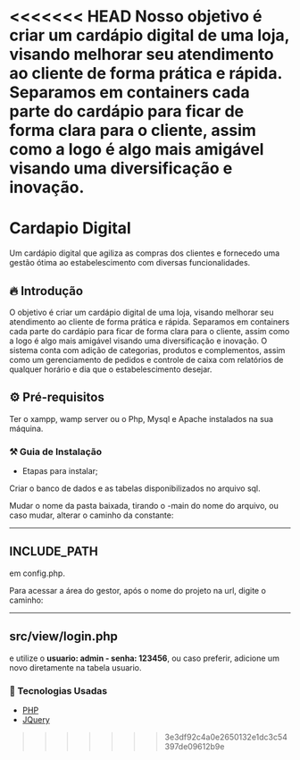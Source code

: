 <<<<<<< HEAD
Nosso objetivo é criar um cardápio digital de uma loja, visando melhorar seu atendimento ao cliente de forma prática e rápida. Separamos em containers cada parte do cardápio para ficar de forma clara para o cliente, assim como a logo é algo mais amigável visando uma diversificação e inovação.
=======
# Cardapio Digital

Um cardápio digital que agiliza as compras dos clientes e fornecedo uma gestão ótima ao estabelescimento com diversas funcionalidades.

## 🔥 Introdução

O objetivo é criar um cardápio digital de uma loja, visando melhorar seu atendimento ao cliente de forma prática e rápida. Separamos em containers cada parte do cardápio para ficar de forma clara para o cliente, assim como a logo é algo mais amigável visando uma diversificação e inovação.
O sistema conta com adição de categorias, produtos e complementos, assim como um gerenciamento de pedidos e controle de caixa com relatórios de qualquer horário e dia que o estabelescimento desejar.

## ⚙️ Pré-requisitos

Ter o xampp, wamp server ou o Php, Mysql e Apache instalados na sua máquina.

### ⚒️ Guia de Instalação

- Etapas para instalar;

Criar o banco de dados e as tabelas disponibilizados no arquivo sql.

Mudar o nome da pasta baixada, tirando o -main do nome do arquivo, ou caso mudar, alterar o caminho da constante:

--- 
INCLUDE_PATH 
--- 

em config.php.

Para acessar a área do gestor, após o nome do projeto na url, digite o caminho:

--- 
src/view/login.php 
---

e utilize o **usuario: admin - senha: 123456**, ou caso preferir, adicione um novo diretamente na tabela usuario.

### 💾 Tecnologias Usadas
* [PHP](https://www.php.net)
* [JQuery](https://jquery.com)
>>>>>>> 3e3df92c4a0e2650132e1dc3c54397de09612b9e
